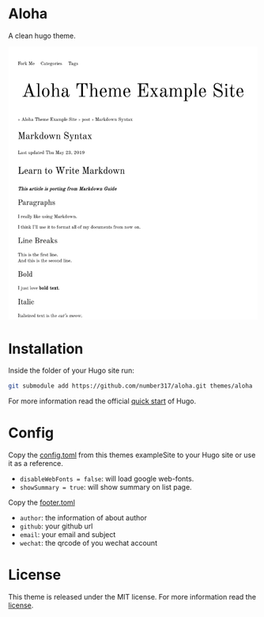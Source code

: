 # Aloha

A clean hugo theme.

![screenshot](./images/screenshot.png)

# Installation

Inside the folder of your Hugo site run:

```bash
git submodule add https://github.com/number317/aloha.git themes/aloha
```

For more information read the official [quick start](https://gohugo.io/getting-started/quick-start/) of Hugo.

# Config

Copy the [config.toml](https://github.com/number317/aloha/blob/master/exampleSite/config.toml) from this themes exampleSite to your Hugo site or use it as a reference.

- `disableWebFonts = false`: will load google web-fonts.
- `showSummary = true`: will show summary on list page.

Copy the [footer.toml](https://github.com/number317/aloha/blob/master/exampleSite/data/footer.toml)

- `author`: the information of about author
- `github`: your github url
- `email`: your email and subject
- `wechat`: the qrcode of you wechat account

# License

This theme is released under the MIT license. For more information read the [license](https://raw.githubusercontent.com/number317/aloha/master/LICENSE).
